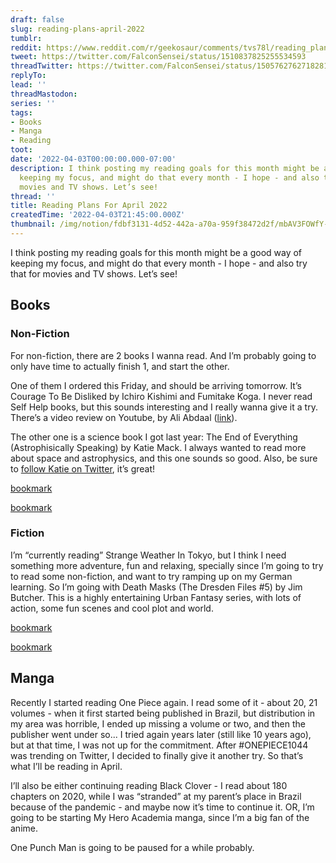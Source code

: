```yaml
---
draft: false
slug: reading-plans-april-2022
tumblr:
reddit: https://www.reddit.com/r/geekosaur/comments/tvs78l/reading_plans_for_april_2022/
tweet: https://twitter.com/FalconSensei/status/1510837825255534593
threadTwitter: https://twitter.com/FalconSensei/status/1505762762718281729
replyTo:
lead: ''
threadMastodon:
series: ''
tags:
- Books
- Manga
- Reading
toot:
date: '2022-04-03T00:00:00.000-07:00'
description: I think posting my reading goals for this month might be a good way of
  keeping my focus, and might do that every month - I hope - and also try that for
  movies and TV shows. Let’s see!
thread: ''
title: Reading Plans For April 2022
createdTime: '2022-04-03T21:45:00.000Z'
thumbnail: /img/notion/fdbf3131-4d52-442a-a70a-959f38472d2f/mbAV3FOWfY-1200.jpeg
---
```


I think posting my reading goals for this month might be a good way of keeping my focus, and might do that every month - I hope - and also try that for movies and TV shows. Let’s see!

## Books

### Non-Fiction

For non-fiction, there are 2 books I wanna read. And I’m probably going to only have time to actually finish 1, and start the other.

One of them I ordered this Friday, and should be arriving tomorrow. It’s Courage To Be Disliked by Ichiro Kishimi and Fumitake Koga. I never read Self Help books, but this sounds interesting and I really wanna give it a try. There’s a video review on Youtube, by Ali Abdaal ([link](https://www.youtube.com/watch?v=Bf4Hs5E9eNg)).

The other one is a science book I got last year: The End of Everything (Astrophisically Speaking) by Katie Mack. I always wanted to read more about space and astrophysics, and this one sounds so good. Also, be sure to [follow Katie on Twitter](https://twitter.com/AstroKatie), it’s great!

[bookmark](https://app.thestorygraph.com/books/28473aa9-7e42-4ce1-9cb2-2534d9629ccd)

[bookmark](https://app.thestorygraph.com/books/8c784b55-c3e6-4e6b-8221-a8da7bf632d4)

### Fiction

I’m “currently reading” Strange Weather In Tokyo, but I think I need something more adventure, fun and relaxing, specially since I’m going to try to read some non-fiction, and want to try ramping up on my German learning. So I’m going with Death Masks (The Dresden Files #5) by Jim Butcher. This is a highly entertaining Urban Fantasy series, with lots of action, some fun scenes and cool plot and world.

[bookmark](https://app.thestorygraph.com/books/637832e0-4f75-44e6-961b-6f301081feb5)

[bookmark](https://app.thestorygraph.com/books/f393a525-bdd2-4659-a456-946595d3fcc2)

## Manga

Recently I started reading One Piece again. I read some of it - about 20, 21 volumes - when it first started being published in Brazil, but distribution in my area was horrible, I ended up missing a volume or two, and then the publisher went under so... I tried again years later (still like 10 years ago), but at that time, I was not up for the commitment. After #ONEPIECE1044 was trending on Twitter, I decided to finally give it another try. So that’s what I’ll be reading in April.

I’ll also be either continuing reading Black Clover - I read about 180 chapters on 2020, while I was “stranded” at my parent’s place in Brazil because of the pandemic - and maybe now it’s time to continue it. OR, I’m going to be starting My Hero Academia manga, since I’m a big fan of the anime.

One Punch Man is going to be paused for a while probably.